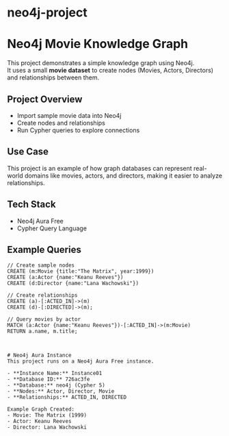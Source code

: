 # neo4j-project

# Neo4j Movie Knowledge Graph

This project demonstrates a simple knowledge graph using Neo4j.  
It uses a small **movie dataset** to create nodes (Movies, Actors, Directors) and relationships between them.

## Project Overview
- Import sample movie data into Neo4j
- Create nodes and relationships
- Run Cypher queries to explore connections

## Use Case
This project is an example of how graph databases can represent real-world domains like movies, actors, and directors, making it easier to analyze relationships.

## Tech Stack
- Neo4j Aura Free
- Cypher Query Language

## Example Queries
```cypher
// Create sample nodes
CREATE (m:Movie {title:"The Matrix", year:1999})
CREATE (a:Actor {name:"Keanu Reeves"})
CREATE (d:Director {name:"Lana Wachowski"})

// Create relationships
CREATE (a)-[:ACTED_IN]->(m)
CREATE (d)-[:DIRECTED]->(m);

// Query movies by actor
MATCH (a:Actor {name:"Keanu Reeves"})-[:ACTED_IN]->(m:Movie)
RETURN a.name, m.title;



# Neo4j Aura Instance
This project runs on a Neo4j Aura Free instance.

- **Instance Name:** Instance01
- **Database ID:** 726ac3fe
- **Database:** neo4j (Cypher 5)
- **Nodes:** Actor, Director, Movie
- **Relationships:** ACTED_IN, DIRECTED

Example Graph Created:
- Movie: The Matrix (1999)
- Actor: Keanu Reeves
- Director: Lana Wachowski
